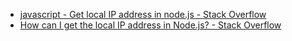 * [javascript - Get local IP address in node.js - Stack Overflow](http://stackoverflow.com/questions/3653065/get-local-ip-address-in-node-js)
* [How can I get the local IP address in Node.js? - Stack Overflow](http://stackoverflow.com/questions/10750303/how-can-i-get-the-local-ip-address-in-node-js)
